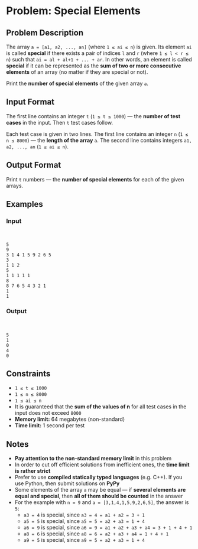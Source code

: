 
# Problem: Special Elements

## Problem Description
The array `a = [a1, a2, ..., an]` (where `1 ≤ ai ≤ n`) is given. Its element `ai` is called **special** if there exists a pair of indices `l` and `r` (where `1 ≤ l < r ≤ n`) such that `ai = al + al+1 + ... + ar`. In other words, an element is called **special** if it can be represented as the **sum of two or more consecutive elements** of an array (no matter if they are special or not).

Print the **number of special elements** of the given array `a`.

## Input Format
The first line contains an integer `t` (`1 ≤ t ≤ 1000`) — the **number of test cases** in the input. Then `t` test cases follow.

Each test case is given in two lines. The first line contains an integer `n` (`1 ≤ n ≤ 8000`) — the **length of the array** `a`. The second line contains integers `a1, a2, ..., an` (`1 ≤ ai ≤ n`).

## Output Format
Print `t` numbers — the **number of special elements** for each of the given arrays.

## Examples

### Input
<br/>

```
5
9
3 1 4 1 5 9 2 6 5
3
1 1 2
5
1 1 1 1 1
8
8 7 6 5 4 3 2 1
1
1

```

### Output
<br/>

```
5
1
0
4
0

```
## Constraints
- `1 ≤ t ≤ 1000`
- `1 ≤ n ≤ 8000`
- `1 ≤ ai ≤ n`
- It is guaranteed that the **sum of the values of n** for all test cases in the input does not exceed `8000`
- **Memory limit:** 64 megabytes (non-standard)
- **Time limit:** 1 second per test

## Notes
- **Pay attention to the non-standard memory limit** in this problem
- In order to cut off efficient solutions from inefficient ones, the **time limit is rather strict**
- Prefer to use **compiled statically typed languages** (e.g. C++). If you use Python, then submit solutions on **PyPy**
- Some elements of the array `a` may be equal — if **several elements are equal and special**, then **all of them should be counted** in the answer
- For the example with `n = 9` and `a = [3,1,4,1,5,9,2,6,5]`, the answer is `5`:
  - `a3 = 4` is special, since `a3 = 4 = a1 + a2 = 3 + 1`
  - `a5 = 5` is special, since `a5 = 5 = a2 + a3 = 1 + 4`
  - `a6 = 9` is special, since `a6 = 9 = a1 + a2 + a3 + a4 = 3 + 1 + 4 + 1`
  - `a8 = 6` is special, since `a8 = 6 = a2 + a3 + a4 = 1 + 4 + 1`
  - `a9 = 5` is special, since `a9 = 5 = a2 + a3 = 1 + 4`

